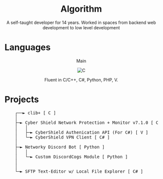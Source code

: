 <div align="center">
  <h1>Algorithm</h1>
  <p>A self-taught developer for 14 years. Worked in spaces from backend web development to low level development</p>
</div>

# Languages
<div align="center">
  <p>Main</p>
  <img alt="C" src="https://github.com/user-attachments/assets/c2e68e6e-489a-42b4-ae30-8810d49a11a4">
  <p>Fluent in C/C++, C#, Python, PHP, V.</p>
</div>

# Projects
<pre>
    ┌──► clib+ [ C ]
    │   
    ├─► Cyber Shield Network Protection + Monitor v7.1.0 [ C ]
    │   │
    │   ├─► CyberShield Authenication API (For C#) [ V ]
    │   └─► CyberShield VPN Client [ C# ]
    │
    ├─► Networky Discord Bot [ Python ]
    │   │
    │   └─► Custom DiscordCogs Module [ Python ]
    │
    │   
    └─► SFTP Text-Editor w/ Local File Explorer [ C# ]
  </pre>
